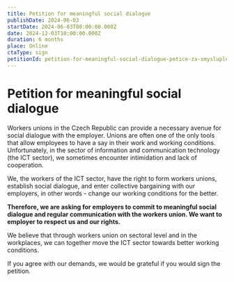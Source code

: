 ```yaml
---
title: Petition for meaningful social dialogue
publishDate: 2024-06-03
startDate: 2024-06-03T08:00:00.000Z
date: 2024-12-03T10:00:00.000Z
duration: 6 months
place: Online
ctaType: sign
petitionId: petition-for-meaningful-social-dialogue-petice-za-smysluplny-socialni-dialog
---
```

# Petition for meaningful social dialogue

Workers unions in the Czech Republic can provide a necessary avenue for social dialogue with the employer. Unions are often one of the only tools that allow employees to have a say in their work and working conditions. Unfortunately, in the sector of information and communication technology (the ICT sector), we sometimes encounter intimidation and lack of cooperation.

We, the workers of the ICT sector, have the right to form workers unions, establish social dialogue, and enter collective bargaining with our employers, in other words - change our working conditions for the better.

**Therefore, we are asking for employers to commit to meaningful social dialogue and regular communication with the workers union. We want to employer to respect us and our rights.**

We believe that through workers union on sectoral level and in the workplaces, we can together move the ICT sector towards better working conditions.

If you agree with our demands, we would be grateful if you would sign the petition.
